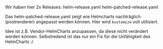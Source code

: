 Wir haben hier 2x Releases:
helm-release.yaml
helm-patched-release.yaml

Das helm-patched-release.yaml zeigt wie Helmcharts nachträglich (postrenderer) angepasst
werden können. Hier wird `kustomize` voll utilisiert.

Idee ist z.B. Vendor-HelmCharts anzupassen, da diese nicht verändert werden können.
Selbstredend ist das nur ein Fix für die Unfähigkeit des HelmCharts :/
